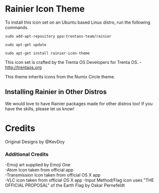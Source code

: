Rainier Icon Theme
=============

To install this icon set on an Ubuntu based Linux distro, run the following commands.

	sudo add-apt-repository ppa:trentaos-team/rainier

	sudo apt-get update

	sudo apt-get install rainier-icon-theme

This icon set is crafted by the Trenta OS Developers for Trenta OS. - http://trentaos.org

This theme inherits icons from the Numix Circle theme.

## Installing Rainier in Other Distros
We would love to have Rainier packages made for other distros too! If you have the skills, please let us know!

# Credits
Original Designs by @KevDoy

### Additional Credits
-Emoji art supplied by Emoji One<br>
-Atom Icon taken from official app<br>
-Transmission Icon taken from official OS X app<br>
-VLC icon taken from official OS X app
-Input Method/Flag icon uses "THE OFFICIAL PROPOSAL" of the Earth Flag by Oskar Pernefeldt
